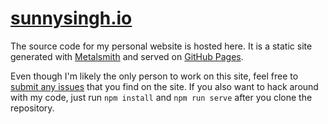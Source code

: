 # [sunnysingh.io](https://sunnysingh.io/)

The source code for my personal website is hosted here. It is a static site generated with [Metalsmith](http://www.metalsmith.io/) and served on [GitHub Pages](https://pages.github.com/).

Even though I'm likely the only person to work on this site, feel free to [submit any issues](https://github.com/sunnysingh/web/issues/new) that you find on the site. If you also want to hack around with my code, just run `npm install` and `npm run serve` after you clone the repository.
